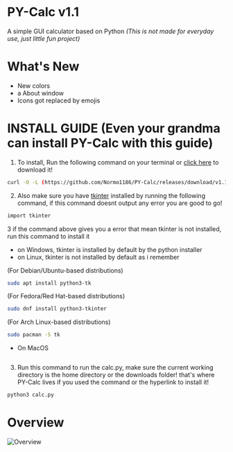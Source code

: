 # PY-Calc v1.1

A simple GUI calculator based on Python
*(This is not made for everyday use, just little fun project)*

# What's New

- New colors
- a About window
- Icons got replaced by emojis


# INSTALL GUIDE (Even your grandma can install PY-Calc with this guide)

1. To install, Run the following command on your terminal or [click here](https://github.com/Normo1186/PY-Calc/releases/download/v1.1/calc.py) to download it!
``` bash
curl -O -L (https://github.com/Normo1186/PY-Calc/releases/download/v1.1/calc.py)
```

2. Also make sure you have [tkinter](https://docs.python.org/3/library/tkinter.html) installed by running the following command, if this command doesnt output any error you are good to go!
``` bash
import tkinter
```
3 if the command above gives you a error that mean tkinter is not installed, run this command to install it

- on Windows, tkinter is installed by default by the python installer
- on Linux, tkinter is not installed by default as i remember

(For Debian/Ubuntu-based distributions)
``` bash
sudo apt install python3-tk
```
(For Fedora/Red Hat-based distributions)
``` bash
sudo dnf install python3-tkinter
```

(For Arch Linux-based distributions)
``` bash
sudo pacman -S tk
```

- On MacOS
``` bash
```

3. Run this command to run the calc.py, make sure the current working directory is the home directory or the downloads folder! that's where PY-Calc lives if you used the command or the hyperlink to install it!
```bash
python3 calc.py
```

# Overview

![Overview](https://github.com/Normo1186/PY-Calc/blob/main/overview.png?raw=true)
